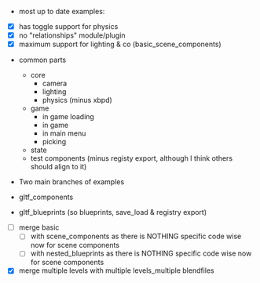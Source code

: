 - most up to date examples:
 - [x] has toggle support for physics
 - [x] no "relationships" module/plugin
 - [x] maximum support for lighting & co (basic_scene_components)

- common parts
    - core 
        - camera
        - lighting
        - physics (minus xbpd)
    - game
        - in game loading
        - in game
        - in main menu
        - picking
    - state
    - test components (minus registy export, although I think others should align to it)

- Two main branches of examples
 - gltf_components
 - gltf_blueprints (so blueprints, save_load & registry export)


- [ ] merge basic 
    - [ ] with scene_components as there is NOTHING specific code wise now for scene components
    - [ ] with nested_blueprints as there is NOTHING specific code wise now for scene components
- [x] merge multiple levels with multiple levels_multiple blendfiles